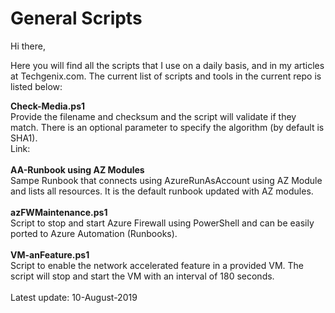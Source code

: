 # General Scripts
Hi there,

Here you will find all the scripts that I use on a daily basis, and in my articles at Techgenix.com. The current list of scripts and tools in the current repo is listed below:

  <b>Check-Media.ps1</b><br>
  Provide the filename and checksum and the script will validate if they match. There is an optional parameter to specify the algorithm (by default is SHA1).<br>
  Link: 
  <br><br>
  <b>AA-Runbook using AZ Modules</b><br>
  Sampe Runbook that connects using AzureRunAsAccount using AZ Module and lists all resources. It is the default runbook updated with AZ modules.
  <br><br>
  <b>azFWMaintenance.ps1</b><br>
  Script to stop and start Azure Firewall using PowerShell and can be easily ported to Azure Automation (Runbooks).
<br><br>
<b>VM-anFeature.ps1</b><br>
Script to enable the network accelerated feature in a provided VM. The script will stop and start the VM with an interval of 180 seconds.
<br><br>
Latest update: 10-August-2019
